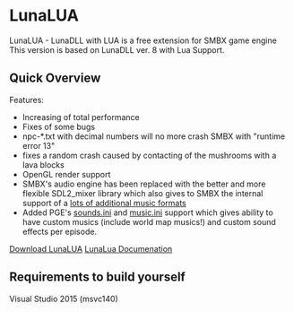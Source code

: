 LunaLUA
=======

LunaLUA - LunaDLL with LUA is a free extension for SMBX game engine
This version is based on LunaDLL ver. 8 with Lua Support.

Quick Overview
-------

Features:
* Increasing of total performance
* Fixes of some bugs
 * npc-*.txt with decimal numbers will no more crash SMBX with "runtime error 13"
 * fixes a random crash caused by contacting of the mushrooms with a lava blocks
* OpenGL render support
* SMBX's audio engine has been replaced with the better and more flexible SDL2_mixer library which also gives to SMBX the internal support of a [lots of additional music formats](http://engine.wohlnet.ru/pgewiki/SDL2_mixer#Music_Formats)
* Added PGE's [sounds.ini](http://engine.wohlnet.ru/pgewiki/Game_Configuration_Pack_References#sounds.ini) and [music.ini](http://engine.wohlnet.ru/pgewiki/Game_Configuration_Pack_References#music.ini) support which gives ability to have custom musics (include world map musics!) and custom sound effects per episode.

[Download LunaLUA](http://engine.wohlnet.ru/LunaLua/)
[LunaLua Documenation](http://engine.wohlnet.ru/pgewiki/Category:LunaLua_API)

Requirements to build yourself
------
Visual Studio 2015 (msvc140)


